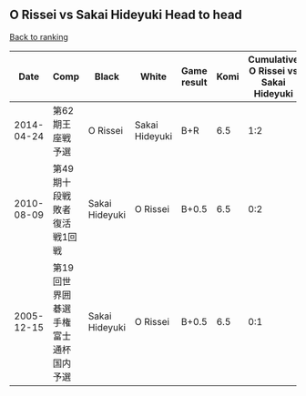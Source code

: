 ## O Rissei vs Sakai Hideyuki Head to head

[Back to ranking](../../index.md)




| **Date** | **Comp** | **Black** | **White** | **Game result** | **Komi** | **Cumulative O Rissei vs Sakai Hideyuki** | **O Rissei streak** | **Sakai Hideyuki streak** | 
| --- | --- | --- | --- | --- | --- | --- | --- | --- |
| 2014-04-24 | 第62期王座戦予選 | O Rissei | Sakai Hideyuki | B+R | 6.5 | 1:2 | 1 | 0 | 
| 2010-08-09 | 第49期十段戦敗者復活戦1回戦 | Sakai Hideyuki | O Rissei | B+0.5 | 6.5 | 0:2 | 0 | 2 | 
| 2005-12-15 | 第19回世界囲碁選手権富士通杯国内予選 | Sakai Hideyuki | O Rissei | B+0.5 | 6.5 | 0:1 | 0 | 1 |




